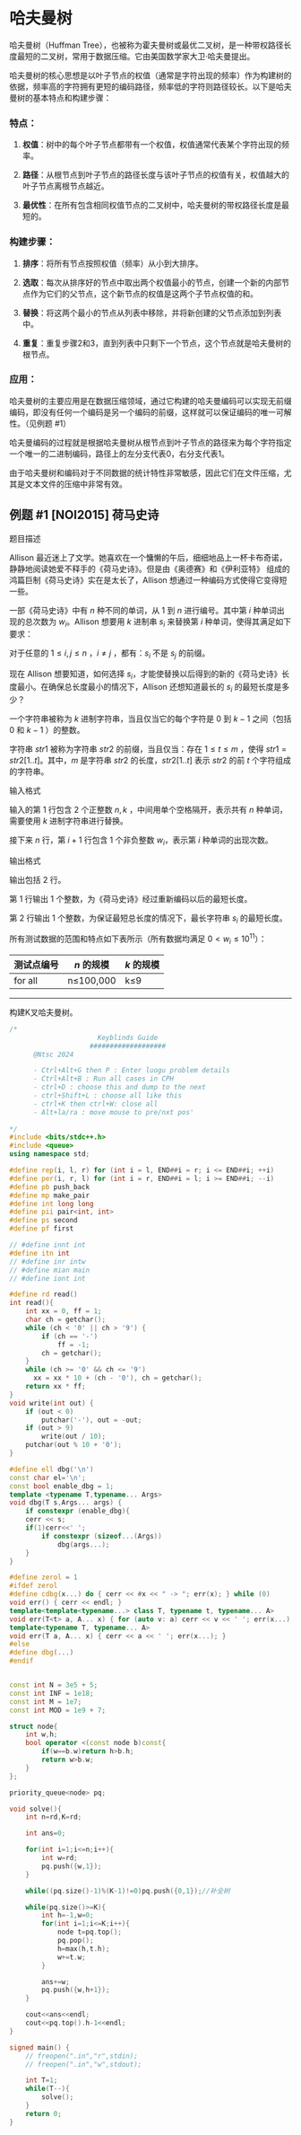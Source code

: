 # 哈夫曼树

哈夫曼树（Huffman Tree），也被称为霍夫曼树或最优二叉树，是一种带权路径长度最短的二叉树，常用于数据压缩。它由美国数学家大卫·哈夫曼提出。

哈夫曼树的核心思想是以叶子节点的权值（通常是字符出现的频率）作为构建树的依据，频率高的字符拥有更短的编码路径，频率低的字符则路径较长。以下是哈夫曼树的基本特点和构建步骤：

### 特点：

1. **权值**：树中的每个叶子节点都带有一个权值，权值通常代表某个字符出现的频率。

2. **路径**：从根节点到叶子节点的路径长度与该叶子节点的权值有关，权值越大的叶子节点离根节点越近。

3. **最优性**：在所有包含相同权值节点的二叉树中，哈夫曼树的带权路径长度是最短的。

### 构建步骤：

1. **排序**：将所有节点按照权值（频率）从小到大排序。

2. **选取**：每次从排序好的节点中取出两个权值最小的节点，创建一个新的内部节点作为它们的父节点，这个新节点的权值是这两个子节点权值的和。

3. **替换**：将这两个最小的节点从列表中移除，并将新创建的父节点添加到列表中。

4. **重复**：重复步骤2和3，直到列表中只剩下一个节点，这个节点就是哈夫曼树的根节点。

### 应用：

哈夫曼树的主要应用是在数据压缩领域，通过它构建的哈夫曼编码可以实现无前缀编码，即没有任何一个编码是另一个编码的前缀，这样就可以保证编码的唯一可解性。（见例题 #1）

哈夫曼编码的过程就是根据哈夫曼树从根节点到叶子节点的路径来为每个字符指定一个唯一的二进制编码，路径上的左分支代表0，右分支代表1。

由于哈夫曼树和编码对于不同数据的统计特性非常敏感，因此它们在文件压缩，尤其是文本文件的压缩中非常有效。

## 例题 #1 [NOI2015] 荷马史诗

题目描述

Allison 最近迷上了文学。她喜欢在一个慵懒的午后，细细地品上一杯卡布奇诺，静静地阅读她爱不释手的《荷马史诗》。但是由《奥德赛》和《伊利亚特》 组成的鸿篇巨制《荷马史诗》实在是太长了，Allison 想通过一种编码方式使得它变得短一些。

一部《荷马史诗》中有 $n$ 种不同的单词，从 $1$ 到 $n$ 进行编号。其中第 $i$ 种单词出现的总次数为 $w_i$。Allison 想要用 $k$ 进制串 $s_i$ 来替换第 $i$ 种单词，使得其满足如下要求：

对于任意的 $1\leq i, j\leq n$ ，$i\ne j$ ，都有：$s_i$ 不是 $s_j$ 的前缀。

现在 Allison 想要知道，如何选择 $s_i$，才能使替换以后得到的新的《荷马史诗》长度最小。在确保总长度最小的情况下，Allison 还想知道最长的 $s_i$ 的最短长度是多少？

一个字符串被称为 $k$ 进制字符串，当且仅当它的每个字符是 $0$ 到 $k-1$ 之间（包括 $0$ 和 $k-1$ ）的整数。

字符串 $str1$ 被称为字符串 $str2$ 的前缀，当且仅当：存在 $1 \leq t\leq m$ ，使得 $str1 = str2[1..t]$。其中，$m$ 是字符串 $str2$ 的长度，$str2[1..t]$ 表示 $str2$ 的前 $t$ 个字符组成的字符串。

输入格式

输入的第 $1$ 行包含 $2$ 个正整数 $n, k$ ，中间用单个空格隔开，表示共有 $n$ 种单词，需要使用 $k$ 进制字符串进行替换。

接下来 $n$ 行，第 $i + 1$ 行包含 $1$ 个非负整数 $w_i$，表示第 $i$ 种单词的出现次数。

输出格式

输出包括 $2$ 行。

第 $1$ 行输出 $1$ 个整数，为《荷马史诗》经过重新编码以后的最短长度。

第 $2$ 行输出 $1$ 个整数，为保证最短总长度的情况下，最长字符串 $s_i$ 的最短长度。

所有测试数据的范围和特点如下表所示（所有数据均满足 $0 < w_i \leq 10^{11}$）：

|测试点编号|$n$ 的规模|$k$ 的规模|
|-|-|-|
|for all|n≤100,000|k≤9|

---

构建K叉哈夫曼树。

```C++
/*                                                                                
                      Keyblinds Guide
     				###################
      @Ntsc 2024

      - Ctrl+Alt+G then P : Enter luogu problem details
      - Ctrl+Alt+B : Run all cases in CPH
      - ctrl+D : choose this and dump to the next
      - ctrl+Shift+L : choose all like this
      - ctrl+K then ctrl+W: close all
      - Alt+la/ra : move mouse to pre/nxt pos'
	  
*/
#include <bits/stdc++.h>
#include <queue>
using namespace std;

#define rep(i, l, r) for (int i = l, END##i = r; i <= END##i; ++i)
#define per(i, r, l) for (int i = r, END##i = l; i >= END##i; --i)
#define pb push_back
#define mp make_pair
#define int long long
#define pii pair<int, int>
#define ps second
#define pf first

// #define innt int
#define itn int
// #define inr intw
// #define mian main
// #define iont int

#define rd read()
int read(){
    int xx = 0, ff = 1;
    char ch = getchar();
    while (ch < '0' || ch > '9') {
		if (ch == '-')
			ff = -1;
		ch = getchar();
    }
    while (ch >= '0' && ch <= '9')
      xx = xx * 10 + (ch - '0'), ch = getchar();
    return xx * ff;
}
void write(int out) {
	if (out < 0)
		putchar('-'), out = -out;
	if (out > 9)
		write(out / 10);
	putchar(out % 10 + '0');
}

#define ell dbg('\n')
const char el='\n';
const bool enable_dbg = 1;
template <typename T,typename... Args>
void dbg(T s,Args... args) {
	if constexpr (enable_dbg){
    cerr << s;
    if(1)cerr<<' ';
		if constexpr (sizeof...(Args))
			dbg(args...);
	}
}

#define zerol = 1
#ifdef zerol
#define cdbg(x...) do { cerr << #x << " -> "; err(x); } while (0)
void err() { cerr << endl; }
template<template<typename...> class T, typename t, typename... A>
void err(T<t> a, A... x) { for (auto v: a) cerr << v << ' '; err(x...); }
template<typename T, typename... A>
void err(T a, A... x) { cerr << a << ' '; err(x...); }
#else
#define dbg(...)
#endif


const int N = 3e5 + 5;
const int INF = 1e18;
const int M = 1e7;
const int MOD = 1e9 + 7;

struct node{
    int w,h;
    bool operator <(const node b)const{
        if(w==b.w)return h>b.h;
        return w>b.w;
    }
};

priority_queue<node> pq;

void solve(){
    int n=rd,K=rd;

    int ans=0;

    for(int i=1;i<=n;i++){
        int w=rd;
        pq.push({w,1});
    }

    while((pq.size()-1)%(K-1)!=0)pq.push({0,1});//补全树

    while(pq.size()>=K){
        int h=-1,w=0;
        for(int i=1;i<=K;i++){
            node t=pq.top();
            pq.pop();
            h=max(h,t.h);
            w+=t.w;
        }

        ans+=w;
        pq.push({w,h+1});
    }

    cout<<ans<<endl;
    cout<<pq.top().h-1<<endl;
}

signed main() {
    // freopen(".in","r",stdin);
    // freopen(".in","w",stdout);

    int T=1;
    while(T--){
    	solve();
    }
    return 0;
}
```

